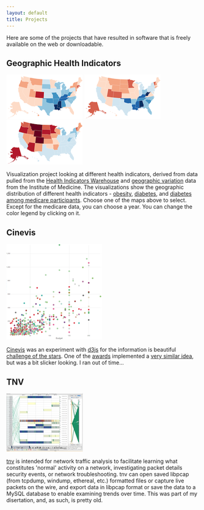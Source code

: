 ```yaml
---
layout: default
title: Projects
---
```


Here are some of the projects that have resulted in software that is freely available on the web or downloadable.

## Geographic Health Indicators

<a href="cms-geo/obesity.html">![Obesity rates](./img/cms-geo-obesity.png)</a>
<a href="cms-geo/diabetes.html">![Diabetes rates](./img/cms-geo-diabetes.png)</a>
<a href="cms-geo/diabetes-medicare.html">![Diabetes among medicare participants](./img/cms-geo-diabetes-medicare.png)</a>

Visualization project looking at different health indicators, derived from data pulled from the [Health Indicators Warehouse](http://healthindicators.gov/) and [geographic variation](http://www.iom.edu/Activities/HealthServices/GeographicVariation/Data-Resources.aspx) data from the Institute of Medicine. The visualizations show the geographic distribution of different health indicators - [obesity](cms-geo/obesity.html), [diabetes](cms-geo/diabetes.html), and [diabetes among medicare participants](cms-geo/diabetes-medicare.html). Choose one of the maps above to select. Except for the medicare data, you can choose a year. You can change the color legend by clicking on it.


## Cinevis

<a href="http://jgoodall.github.com/cinevis/">![Explore Film Budgets, Revenues and Ratings](./img/cinevis.png)</a>

[Cinevis](http://jgoodall.github.com/cinevis/) was an experiment with [d3js](http://d3js.org/) for the information is beautiful [challenge of the stars](http://www.informationisbeautifulawards.com/2012/01/challenge-of-the-stars/). One of the [awards](http://www.informationisbeautifulawards.com/2012/03/hall-of-fame-hollywood-challenge-winners/) implemented a [very similar idea](http://indexity.net/vis/hw/), but was a bit slicker looking. I ran out of time...


## TNV

<a href="http://tnv.sourceforge.net/">![tnv depicts network traffic by visualizing packets and links between local and remote hosts](./img/tnv.png)</a>

[tnv](http://tnv.sourceforge.net/) is intended for network traffic analysis to facilitate learning what constitutes 'normal' activity on a network, investigating packet details security events, or network troubleshooting. tnv can open saved libpcap (from tcpdump, windump, ethereal, etc.) formatted files or capture live packets on the wire, and export data in libpcap format or save the data to a MySQL database to enable examining trends over time. This was part of my disertation, and, as such, is pretty old.